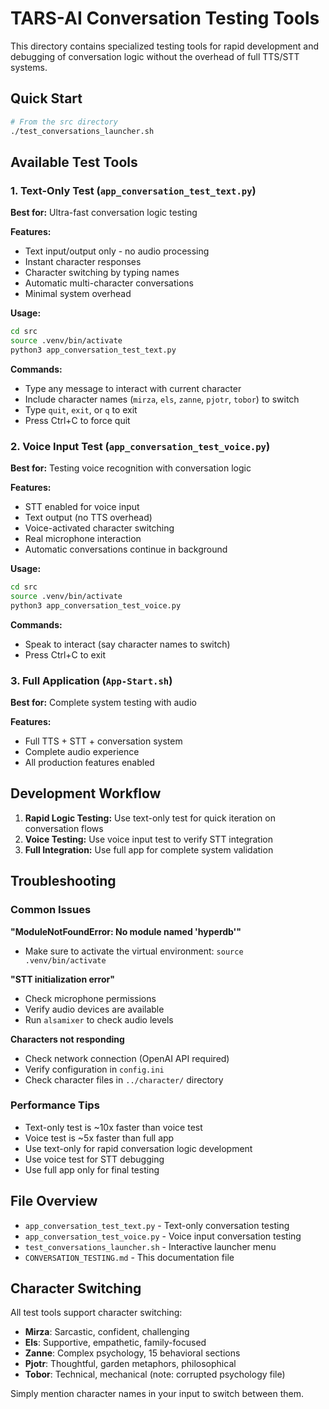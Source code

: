 # TARS-AI Conversation Testing Tools

This directory contains specialized testing tools for rapid development and debugging of conversation logic without the overhead of full TTS/STT systems.

## Quick Start

```bash
# From the src directory
./test_conversations_launcher.sh
```

## Available Test Tools

### 1. Text-Only Test (`app_conversation_test_text.py`)
**Best for:** Ultra-fast conversation logic testing

**Features:**
- Text input/output only - no audio processing
- Instant character responses
- Character switching by typing names
- Automatic multi-character conversations
- Minimal system overhead

**Usage:**
```bash
cd src
source .venv/bin/activate
python3 app_conversation_test_text.py
```

**Commands:**
- Type any message to interact with current character
- Include character names (`mirza`, `els`, `zanne`, `pjotr`, `tobor`) to switch
- Type `quit`, `exit`, or `q` to exit
- Press Ctrl+C to force quit

### 2. Voice Input Test (`app_conversation_test_voice.py`)
**Best for:** Testing voice recognition with conversation logic

**Features:**
- STT enabled for voice input
- Text output (no TTS overhead)
- Voice-activated character switching
- Real microphone interaction
- Automatic conversations continue in background

**Usage:**
```bash
cd src
source .venv/bin/activate
python3 app_conversation_test_voice.py
```

**Commands:**
- Speak to interact (say character names to switch)
- Press Ctrl+C to exit

### 3. Full Application (`App-Start.sh`)
**Best for:** Complete system testing with audio

**Features:**
- Full TTS + STT + conversation system
- Complete audio experience
- All production features enabled

## Development Workflow

1. **Rapid Logic Testing:** Use text-only test for quick iteration on conversation flows
2. **Voice Testing:** Use voice input test to verify STT integration  
3. **Full Integration:** Use full app for complete system validation

## Troubleshooting

### Common Issues

**"ModuleNotFoundError: No module named 'hyperdb'"**
- Make sure to activate the virtual environment: `source .venv/bin/activate`

**"STT initialization error"**
- Check microphone permissions
- Verify audio devices are available
- Run `alsamixer` to check audio levels

**Characters not responding**
- Check network connection (OpenAI API required)
- Verify configuration in `config.ini`
- Check character files in `../character/` directory

### Performance Tips

- Text-only test is ~10x faster than voice test
- Voice test is ~5x faster than full app
- Use text-only for rapid conversation logic development
- Use voice test for STT debugging
- Use full app only for final testing

## File Overview

- `app_conversation_test_text.py` - Text-only conversation testing
- `app_conversation_test_voice.py` - Voice input conversation testing  
- `test_conversations_launcher.sh` - Interactive launcher menu
- `CONVERSATION_TESTING.md` - This documentation file

## Character Switching

All test tools support character switching:

- **Mirza**: Sarcastic, confident, challenging
- **Els**: Supportive, empathetic, family-focused
- **Zanne**: Complex psychology, 15 behavioral sections
- **Pjotr**: Thoughtful, garden metaphors, philosophical
- **Tobor**: Technical, mechanical (note: corrupted psychology file)

Simply mention character names in your input to switch between them. 
